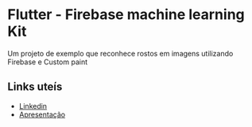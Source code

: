 # Flutter - Firebase machine learning Kit

Um projeto de exemplo que reconhece rostos em imagens utilizando Firebase e Custom paint

## Links uteís

- [Linkedin](https://www.linkedin.com/in/felipe-que-fez/)
- [Apresentação](https://docs.google.com/presentation/d/1ZxAbDgszKl4h6wNup23nDvFBQuwAErLvWd9WHtW1lAo/edit?usp=sharing)
